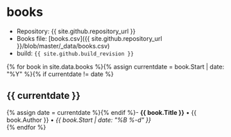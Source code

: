 # books
- Repository: {{ site.github.repository_url }}
- Books file: [books.csv]({{ site.github.repository_url }}/blob/master/_data/books.csv)
- build: ``{{ site.github.build_revision }}``

{% for book in site.data.books %}{% assign currentdate = book.Start | date: "%Y" %}{% if currentdate != date %}
## {{ currentdate }}
{% assign date = currentdate %}{% endif %}- **{{ book.Title }}** • <span class="text-red">{{ book.Author }}</span> • <span class="text-gray-light"><em>{{ book.Start | date: "%B %-d" }}</em></span>  
{% endfor %}

<script type="text/javascript">
document.querySelector('body').classList.add('markdown-body');
</script>
